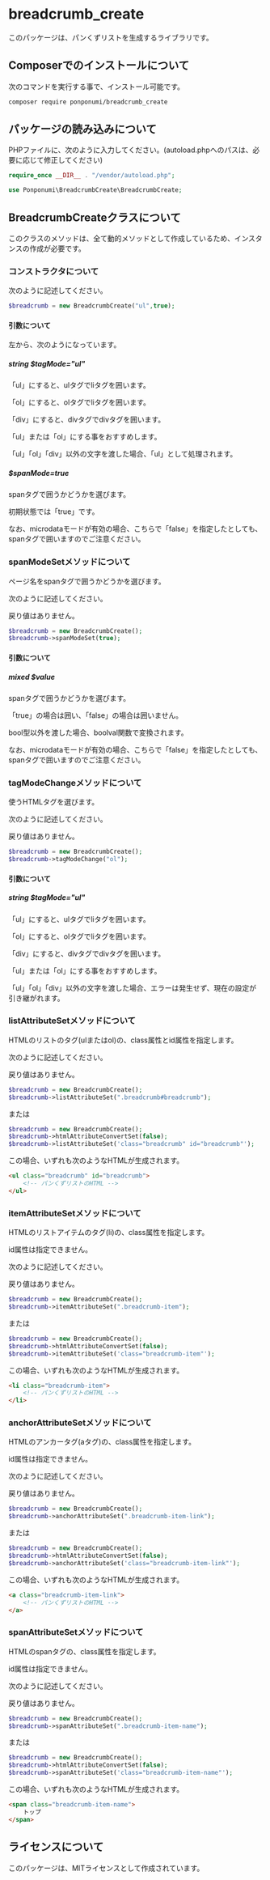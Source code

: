 # breadcrumb_create

このパッケージは、パンくずリストを生成するライブラリです。

## Composerでのインストールについて

次のコマンドを実行する事で、インストール可能です。

```bash
composer require ponponumi/breadcrumb_create
```

## パッケージの読み込みについて

PHPファイルに、次のように入力してください。(autoload.phpへのパスは、必要に応じて修正してください)

```php
require_once __DIR__ . "/vendor/autoload.php";

use Ponponumi\BreadcrumbCreate\BreadcrumbCreate;
```

## BreadcrumbCreateクラスについて

このクラスのメソッドは、全て動的メソッドとして作成しているため、インスタンスの作成が必要です。

### コンストラクタについて

次のように記述してください。

```php
$breadcrumb = new BreadcrumbCreate("ul",true);
```

#### 引数について

左から、次のようになっています。

##### string $tagMode="ul"

「ul」にすると、ulタグでliタグを囲います。

「ol」にすると、olタグでliタグを囲います。

「div」にすると、divタグでdivタグを囲います。

「ul」または「ol」にする事をおすすめします。

「ul」「ol」「div」以外の文字を渡した場合、「ul」として処理されます。

##### $spanMode=true

spanタグで囲うかどうかを選びます。

初期状態では「true」です。

なお、microdataモードが有効の場合、こちらで「false」を指定したとしても、spanタグで囲いますのでご注意ください。

### spanModeSetメソッドについて

ページ名をspanタグで囲うかどうかを選びます。

次のように記述してください。

戻り値はありません。

```php
$breadcrumb = new BreadcrumbCreate();
$breadcrumb->spanModeSet(true);
```

#### 引数について

##### mixed $value

spanタグで囲うかどうかを選びます。

「true」の場合は囲い、「false」の場合は囲いません。

bool型以外を渡した場合、boolval関数で変換されます。

なお、microdataモードが有効の場合、こちらで「false」を指定したとしても、spanタグで囲いますのでご注意ください。

### tagModeChangeメソッドについて

使うHTMLタグを選びます。

次のように記述してください。

戻り値はありません。

```php
$breadcrumb = new BreadcrumbCreate();
$breadcrumb->tagModeChange("ol");
```

#### 引数について

##### string $tagMode="ul"

「ul」にすると、ulタグでliタグを囲います。

「ol」にすると、olタグでliタグを囲います。

「div」にすると、divタグでdivタグを囲います。

「ul」または「ol」にする事をおすすめします。

「ul」「ol」「div」以外の文字を渡した場合、エラーは発生せず、現在の設定が引き継がれます。

### listAttributeSetメソッドについて

HTMLのリストのタグ(ulまたはol)の、class属性とid属性を指定します。

次のように記述してください。

戻り値はありません。

```php
$breadcrumb = new BreadcrumbCreate();
$breadcrumb->listAttributeSet(".breadcrumb#breadcrumb");
```

または

```php
$breadcrumb = new BreadcrumbCreate();
$breadcrumb->htmlAttributeConvertSet(false);
$breadcrumb->listAttributeSet('class="breadcrumb" id="breadcrumb"');
```

この場合、いずれも次のようなHTMLが生成されます。

```html
<ul class="breadcrumb" id="breadcrumb">
    <!-- パンくずリストのHTML -->
</ul>
```

### itemAttributeSetメソッドについて

HTMLのリストアイテムのタグ(li)の、class属性を指定します。

id属性は指定できません。

次のように記述してください。

戻り値はありません。

```php
$breadcrumb = new BreadcrumbCreate();
$breadcrumb->itemAttributeSet(".breadcrumb-item");
```

または

```php
$breadcrumb = new BreadcrumbCreate();
$breadcrumb->htmlAttributeConvertSet(false);
$breadcrumb->itemAttributeSet('class="breadcrumb-item"');
```

この場合、いずれも次のようなHTMLが生成されます。

```html
<li class="breadcrumb-item">
    <!-- パンくずリストのHTML -->
</li>
```

### anchorAttributeSetメソッドについて

HTMLのアンカータグ(aタグ)の、class属性を指定します。

id属性は指定できません。

次のように記述してください。

戻り値はありません。

```php
$breadcrumb = new BreadcrumbCreate();
$breadcrumb->anchorAttributeSet(".breadcrumb-item-link");
```

または

```php
$breadcrumb = new BreadcrumbCreate();
$breadcrumb->htmlAttributeConvertSet(false);
$breadcrumb->anchorAttributeSet('class="breadcrumb-item-link"');
```

この場合、いずれも次のようなHTMLが生成されます。

```html
<a class="breadcrumb-item-link">
    <!-- パンくずリストのHTML -->
</a>
```

### spanAttributeSetメソッドについて

HTMLのspanタグの、class属性を指定します。

id属性は指定できません。

次のように記述してください。

戻り値はありません。

```php
$breadcrumb = new BreadcrumbCreate();
$breadcrumb->spanAttributeSet(".breadcrumb-item-name");
```

または

```php
$breadcrumb = new BreadcrumbCreate();
$breadcrumb->htmlAttributeConvertSet(false);
$breadcrumb->spanAttributeSet('class="breadcrumb-item-name"');
```

この場合、いずれも次のようなHTMLが生成されます。

```html
<span class="breadcrumb-item-name">
    トップ
</span>
```

## ライセンスについて

このパッケージは、MITライセンスとして作成されています。
